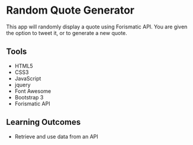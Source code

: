 # Random Quote Generator

This app will randomly display a quote using Forismatic API.  You are given the option to tweet it, or to generate a new quote.

## Tools
- HTML5
- CSS3
- JavaScript
- jquery
- Font Awesome
- Bootstrap 3
- Forismatic API

## Learning Outcomes

- Retrieve and use data from an API
